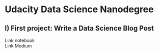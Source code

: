 # Udacity Data Science Nanodegree

## I) First project: Write a Data Science Blog Post
Link notebook <br />
Link Medium <br />
